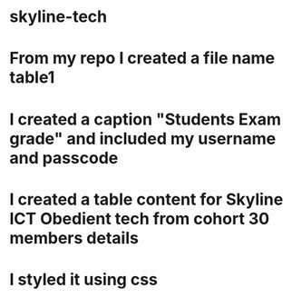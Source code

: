 # skyline-tech
# From my repo I created a file name table1
# I created a caption "Students Exam grade" and included my username and passcode
# I created a table content for Skyline ICT Obedient tech from cohort 30 members details 
# I styled it using css
